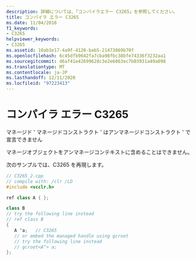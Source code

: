```yaml
---
description: 詳細については、「コンパイラエラー C3265」を参照してください。
title: コンパイラ エラー C3265
ms.date: 11/04/2016
f1_keywords:
- C3265
helpviewer_keywords:
- C3265
ms.assetid: 10ab3e17-4a9f-4120-bab5-21473869b70f
ms.openlocfilehash: 6c45dfb9642fa7cba98fbc38bfe74336f3232aa1
ms.sourcegitcommit: d6af41e42699628c3e2e6063ec7b03931a49a098
ms.translationtype: MT
ms.contentlocale: ja-JP
ms.lasthandoff: 12/11/2020
ms.locfileid: "97223413"
---
```

# <a name="compiler-error-c3265"></a>コンパイラ エラー C3265

マネージド ' マネージドコンストラクト ' はアンマネージドコンストラクト ' で宣言できません

マネージオブジェクトをアンマネージコンテキストに含めることはできません。

次のサンプルでは、C3265 を再現します。

```cpp
// C3265_2.cpp
// compile with: /clr /LD
#include <vcclr.h>

ref class A { };

class B
// try the following line instead
// ref class B
{
   A ^a;   // C3265
   // or embed the managed handle using gcroot
   // try the following line instead
   // gcroot<A^> a;
};
```
